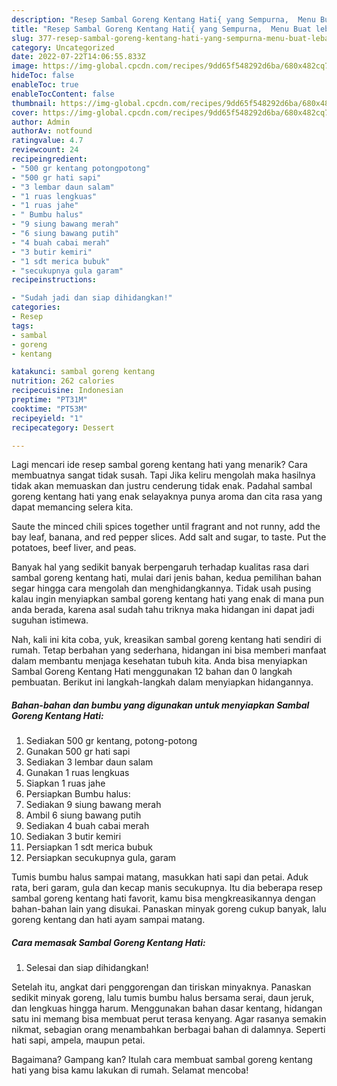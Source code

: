```yaml
---
description: "Resep Sambal Goreng Kentang Hati{ yang Sempurna,  Menu Buat lebaran"
title: "Resep Sambal Goreng Kentang Hati{ yang Sempurna,  Menu Buat lebaran"
slug: 377-resep-sambal-goreng-kentang-hati-yang-sempurna-menu-buat-lebaran
category: Uncategorized
date: 2022-07-22T14:06:55.833Z
image: https://img-global.cpcdn.com/recipes/9dd65f548292d6ba/680x482cq70/sambal-goreng-kentang-hati-foto-resep-utama.jpg
hideToc: false
enableToc: true
enableTocContent: false
thumbnail: https://img-global.cpcdn.com/recipes/9dd65f548292d6ba/680x482cq70/sambal-goreng-kentang-hati-foto-resep-utama.jpg
cover: https://img-global.cpcdn.com/recipes/9dd65f548292d6ba/680x482cq70/sambal-goreng-kentang-hati-foto-resep-utama.jpg
author: Admin
authorAv: notfound
ratingvalue: 4.7
reviewcount: 24
recipeingredient:
- "500 gr kentang potongpotong"
- "500 gr hati sapi"
- "3 lembar daun salam"
- "1 ruas lengkuas"
- "1 ruas jahe"
- " Bumbu halus"
- "9 siung bawang merah"
- "6 siung bawang putih"
- "4 buah cabai merah"
- "3 butir kemiri"
- "1 sdt merica bubuk"
- "secukupnya gula garam"
recipeinstructions:

- "Sudah jadi dan siap dihidangkan!"
categories:
- Resep
tags:
- sambal
- goreng
- kentang

katakunci: sambal goreng kentang 
nutrition: 262 calories
recipecuisine: Indonesian
preptime: "PT31M"
cooktime: "PT53M"
recipeyield: "1"
recipecategory: Dessert

---
```



Lagi mencari ide resep sambal goreng kentang hati yang menarik? Cara membuatnya sangat tidak susah. Tapi Jika keliru mengolah maka hasilnya tidak akan memuaskan dan justru cenderung tidak enak. Padahal sambal goreng kentang hati yang enak selayaknya punya aroma dan cita rasa yang dapat memancing selera kita.


Saute the minced chili spices together until fragrant and not runny, add the bay leaf, banana, and red pepper slices. Add salt and sugar, to taste. Put the potatoes, beef liver, and peas.

Banyak hal yang sedikit banyak berpengaruh terhadap kualitas rasa dari sambal goreng kentang hati, mulai dari jenis bahan, kedua pemilihan bahan segar hingga cara mengolah dan menghidangkannya. Tidak usah pusing kalau ingin menyiapkan sambal goreng kentang hati yang enak di mana pun anda berada, karena asal sudah tahu triknya maka hidangan ini dapat jadi suguhan istimewa.


Nah, kali ini kita coba, yuk, kreasikan sambal goreng kentang hati sendiri di rumah. Tetap berbahan yang sederhana, hidangan ini bisa memberi manfaat dalam membantu menjaga kesehatan tubuh kita. Anda bisa menyiapkan Sambal Goreng Kentang Hati menggunakan 12 bahan dan 0 langkah pembuatan. Berikut ini langkah-langkah dalam menyiapkan hidangannya.

<!--inarticleads1-->

##### Bahan-bahan dan bumbu yang digunakan untuk menyiapkan Sambal Goreng Kentang Hati:

1. Sediakan 500 gr kentang, potong-potong
1. Gunakan 500 gr hati sapi
1. Sediakan 3 lembar daun salam
1. Gunakan 1 ruas lengkuas
1. Siapkan 1 ruas jahe
1. Persiapkan  Bumbu halus:
1. Sediakan 9 siung bawang merah
1. Ambil 6 siung bawang putih
1. Sediakan 4 buah cabai merah
1. Sediakan 3 butir kemiri
1. Persiapkan 1 sdt merica bubuk
1. Persiapkan secukupnya gula, garam


Tumis bumbu halus sampai matang, masukkan hati sapi dan petai. Aduk rata, beri garam, gula dan kecap manis secukupnya. Itu dia beberapa resep sambal goreng kentang hati favorit, kamu bisa mengkreasikannya dengan bahan-bahan lain yang disukai. Panaskan minyak goreng cukup banyak, lalu goreng kentang dan hati ayam sampai matang. 

<!--inarticleads2-->

##### Cara memasak Sambal Goreng Kentang Hati:


1. Selesai dan siap dihidangkan!

Setelah itu, angkat dari penggorengan dan tiriskan minyaknya. Panaskan sedikit minyak goreng, lalu tumis bumbu halus bersama serai, daun jeruk, dan lengkuas hingga harum. Menggunakan bahan dasar kentang, hidangan satu ini memang bisa membuat perut terasa kenyang. Agar rasanya semakin nikmat, sebagian orang menambahkan berbagai bahan di dalamnya. Seperti hati sapi, ampela, maupun petai. 

Bagaimana? Gampang kan? Itulah cara membuat sambal goreng kentang hati yang bisa kamu lakukan di rumah. Selamat mencoba!
